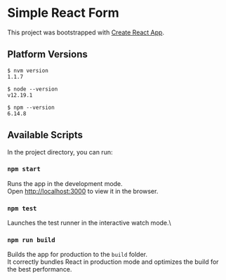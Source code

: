 # Simple React Form

This project was bootstrapped with [Create React App](https://github.com/facebook/create-react-app).

## Platform Versions

```
$ nvm version
1.1.7

$ node --version
v12.19.1

$ npm --version
6.14.8
```

## Available Scripts

In the project directory, you can run:

### `npm start`

Runs the app in the development mode.\
Open [http://localhost:3000](http://localhost:3000) to view it in the browser.

### `npm test`

Launches the test runner in the interactive watch mode.\

### `npm run build`

Builds the app for production to the `build` folder.\
It correctly bundles React in production mode and optimizes the build for the best performance.

